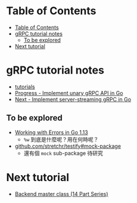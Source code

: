 # Table of Contents
- [Table of Contents](#table-of-contents)
- [gRPC tutorial notes](#grpc-tutorial-notes)
  - [To be explored](#to-be-explored)
- [Next tutorial](#next-tutorial)

# gRPC tutorial notes
- [tutorials](https://dev.to/techschoolguru/series/7311)
- [Progress - Implement unary gRPC API in Go](https://dev.to/techschoolguru/implement-unary-grpc-api-in-go-4cdj)
- [Next - Implement server-streaming gRPC in Go](https://dev.to/techschoolguru/implement-server-streaming-grpc-in-go-2d0p)

## To be explored
- [Working with Errors in Go 1.13](https://blog.golang.org/go1.13-errors)
  - `%w` 到底是什麼呢？用在何時呢？
- [github.com/stretchr/testify#mock-package](https://github.com/stretchr/testify#mock-package)
  - 還有個 `mock` sub-package 待研究

# Next tutorial
- [Backend master class (14 Part Series)](https://dev.to/techschoolguru/series/7172)